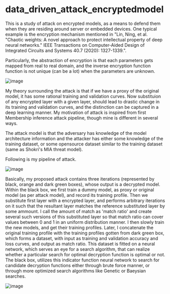 # data_driven_attack_encryptedmodel

This is a study of attack on encrypted models, as a means to defend them when they are residing around server or embedded devices. One typical example is the encryption mechanism mentioned in "Lin, Ning, et al. "Chaotic weights: A novel approach to protect intellectual property of deep neural networks." IEEE Transactions on Computer-Aided Design of Integrated Circuits and Systems 40.7 (2020): 1327-1339.".

Particularly, the abstraction of encryption is that each parameters gets mapped from real to real domain, and the inverse encryption function function is not unique (can be a lot) when the parameters are unknown.

![image](https://user-images.githubusercontent.com/47445756/233842611-6713c960-f754-4018-a3e8-aea599637084.png)

My theory surrounding the attack is that if we have a proxy of the original model, it has some rational training and validation curves. Now substituion of any encrypted layer with a given layer, should lead to drastic change in its training and validation curves, and the distinction can be captured in a deep learning manner. My motivation of attack is inspired from first Membership inference attack pipeline, though mine is different in several ways.

The attack model is that the adversary has knowledge of the model architecture information and the attacker has either some knowledge of the training dataset, or some opensource dataset similar to the training dataset (same as Shokri's MIA threat model).

Following is my pipeline of attack.

![image](https://user-images.githubusercontent.com/47445756/233842834-68f2252d-8250-4390-9f4d-2ea0ff08f84e.png)

Basically, my proposed attack contains three iterations (represented by black, orange and dark green boxes), whose output is a decrypted model. Within the black box, we first train a dummy model, as proxy or original model (as per attack model), and record its training profile. Then we substitute first layer with a encrypted layer, and performs arbitrary iterations on it such that the resultant layer matches the reference substituted layer by some ammount. I call the amount of match as 'match ratio' and create several such versions of this substituted layer so that match ratio can cover values between 0 and 1 in an uniform distribution manner. I then slowly train the new models, and get their training profiles. Later, I concatenate the original training profile with the training profiles gotten from dark green box, which forms a dataset, with input as training and validation accuracy and loss curves, and output as match ratio. This dataset is fitted on a neural network, which serves an eye for a search algorithm, that can realize whether a particular search for optimal decryption function is optimal or not.
The black box, utilizes this indicator function neural network to search for candidate decryption functions either through brute force manner, or through more optimized search algorithms like Genetic or Baeysian searches.

![image](https://user-images.githubusercontent.com/47445756/233843449-989b9cad-198f-4195-a093-e36d392b6ea4.png)



